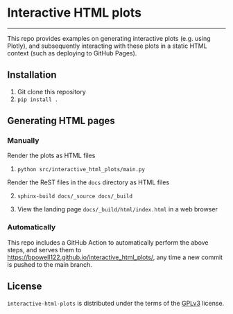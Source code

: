 # Interactive HTML plots

-----
This repo provides examples on generating interactive plots (e.g. using Plotly), and subsequently interacting with these plots in a static HTML context (such as deploying to GitHub Pages).

## Installation

1. Git clone this repository
2. ``pip install .``

## Generating HTML pages

### Manually

Render the plots as HTML files 

1. ``python src/interactive_html_plots/main.py``

Render the ReST files in the ``docs`` directory as HTML files

2. ``sphinx-build docs/_source docs/_build``

3. View the landing page ``docs/_build/html/index.html`` in a web browser

### Automatically
This repo includes a GitHub Action to automatically perform the above steps, and serves them to https://bpowell122.github.io/interactive_html_plots/, any time a new commit is pushed to the main branch.

## License

`interactive-html-plots` is distributed under the terms of the [GPLv3](https://spdx.org/licenses/GPLv3.html) license.